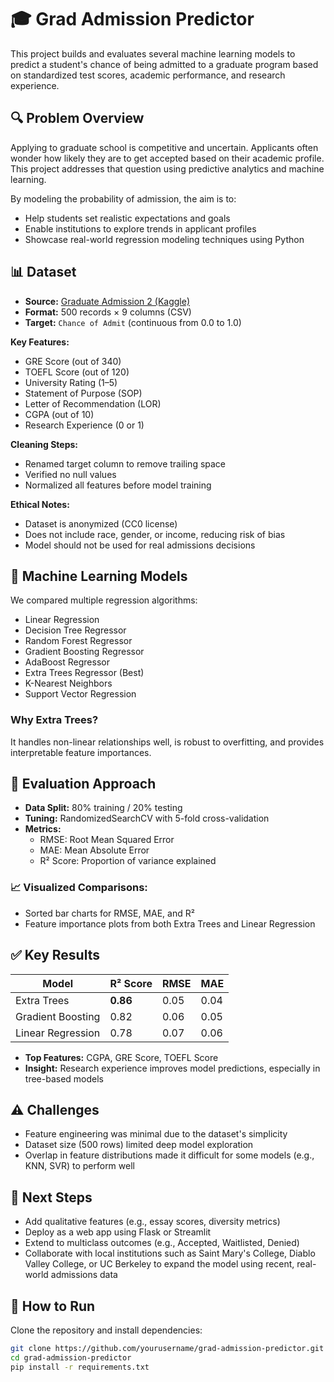 # 🎓 Grad Admission Predictor

This project builds and evaluates several machine learning models to predict a student's chance of being admitted to a graduate program based on standardized test scores, academic performance, and research experience.

## 🔍 Problem Overview

Applying to graduate school is competitive and uncertain. Applicants often wonder how likely they are to get accepted based on their academic profile. This project addresses that question using predictive analytics and machine learning. 

By modeling the probability of admission, the aim is to:
- Help students set realistic expectations and goals
- Enable institutions to explore trends in applicant profiles
- Showcase real-world regression modeling techniques using Python

## 📊 Dataset

- **Source:** [Graduate Admission 2 (Kaggle)](https://www.kaggle.com/datasets/mohansacharya/graduate-admissions)
- **Format:** 500 records × 9 columns (CSV)
- **Target:** `Chance of Admit` (continuous from 0.0 to 1.0)

**Key Features:**
- GRE Score (out of 340)
- TOEFL Score (out of 120)
- University Rating (1–5)
- Statement of Purpose (SOP)
- Letter of Recommendation (LOR)
- CGPA (out of 10)
- Research Experience (0 or 1)

**Cleaning Steps:**
- Renamed target column to remove trailing space
- Verified no null values
- Normalized all features before model training

**Ethical Notes:**
- Dataset is anonymized (CC0 license)
- Does not include race, gender, or income, reducing risk of bias
- Model should not be used for real admissions decisions

## 🧠 Machine Learning Models

We compared multiple regression algorithms:
- Linear Regression
- Decision Tree Regressor
- Random Forest Regressor
- Gradient Boosting Regressor
- AdaBoost Regressor
- Extra Trees Regressor (Best)
- K-Nearest Neighbors
- Support Vector Regression

### Why Extra Trees?
It handles non-linear relationships well, is robust to overfitting, and provides interpretable feature importances.

## 🧪 Evaluation Approach

- **Data Split:** 80% training / 20% testing
- **Tuning:** RandomizedSearchCV with 5-fold cross-validation
- **Metrics:**
  - RMSE: Root Mean Squared Error
  - MAE: Mean Absolute Error
  - R² Score: Proportion of variance explained

### 📈 Visualized Comparisons:
- Sorted bar charts for RMSE, MAE, and R²
- Feature importance plots from both Extra Trees and Linear Regression

## ✅ Key Results

| Model             | R² Score | RMSE  | MAE   |
|------------------|----------|-------|-------|
| Extra Trees      | **0.86** | 0.05  | 0.04  |
| Gradient Boosting| 0.82     | 0.06  | 0.05  |
| Linear Regression| 0.78     | 0.07  | 0.06  |

- **Top Features:** CGPA, GRE Score, TOEFL Score
- **Insight:** Research experience improves model predictions, especially in tree-based models

## ⚠️ Challenges

- Feature engineering was minimal due to the dataset's simplicity
- Dataset size (500 rows) limited deep model exploration
- Overlap in feature distributions made it difficult for some models (e.g., KNN, SVR) to perform well

## 🔁 Next Steps

- Add qualitative features (e.g., essay scores, diversity metrics)
- Deploy as a web app using Flask or Streamlit
- Extend to multiclass outcomes (e.g., Accepted, Waitlisted, Denied)
- Collaborate with local institutions such as Saint Mary's College, Diablo Valley College, or UC Berkeley to expand the model using recent, real-world admissions data

## 🚀 How to Run

Clone the repository and install dependencies:

```bash
git clone https://github.com/yourusername/grad-admission-predictor.git
cd grad-admission-predictor
pip install -r requirements.txt
